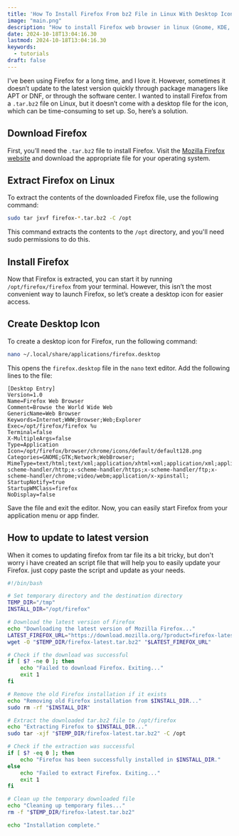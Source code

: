 ```yaml
---
title: 'How To Install Firefox From bz2 File in Linux With Desktop Icon'
image: "main.png"
description: "How to install Firefox web browser in linux (Gnome, KDE, XFCE) from bz2 file with a desktop icon in app menu and app finder"
date: 2024-10-18T13:04:16.30
lastmod: 2024-10-18T13:04:16.30
keywords:
  - tutorials
draft: false
---
```


I've been using Firefox for a long time, and I love it. However, sometimes it doesn’t update to the latest version quickly through package managers like APT or DNF, or through the software center. I wanted to install Firefox from a `.tar.bz2` file on Linux, but it doesn’t come with a desktop file for the icon, which can be time-consuming to set up. So, here’s a solution.

## Download Firefox

First, you’ll need the `.tar.bz2` file to install Firefox. Visit the [Mozilla Firefox website](https://www.mozilla.org/en-US/firefox/new/) and download the appropriate file for your operating system.

## Extract Firefox on Linux

To extract the contents of the downloaded Firefox file, use the following command:

```bash
sudo tar jxvf firefox-*.tar.bz2 -C /opt
```

This command extracts the contents to the `/opt` directory, and you'll need sudo permissions to do this.

## Install Firefox

Now that Firefox is extracted, you can start it by running `/opt/firefox/firefox` from your terminal. However, this isn’t the most convenient way to launch Firefox, so let’s create a desktop icon for easier access.

## Create Desktop Icon

To create a desktop icon for Firefox, run the following command:

```bash
nano ~/.local/share/applications/firefox.desktop
```

This opens the `firefox.desktop` file in the `nano` text editor. Add the following lines to the file:

```desktop
[Desktop Entry]
Version=1.0
Name=Firefox Web Browser
Comment=Browse the World Wide Web
GenericName=Web Browser
Keywords=Internet;WWW;Browser;Web;Explorer
Exec=/opt/firefox/firefox %u
Terminal=false
X-MultipleArgs=false
Type=Application
Icon=/opt/firefox/browser/chrome/icons/default/default128.png
Categories=GNOME;GTK;Network;WebBrowser;
MimeType=text/html;text/xml;application/xhtml+xml;application/xml;application/rss+xml;application/rdf+xml;image/gif;image/jpeg;image/png;x-scheme-handler/http;x-scheme-handler/https;x-scheme-handler/ftp;x-scheme-handler/chrome;video/webm;application/x-xpinstall;
StartupNotify=true
StartupWMClass=firefox
NoDisplay=false
```

Save the file and exit the editor. Now, you can easily start Firefox from your application menu or app finder.

## How to update to latest version

When it comes to updating firefox from tar file its a bit tricky, but don't worry i have created an script file that will help you to easily update your Firefox. just copy paste the script and update as your needs.

```sh
#!/bin/bash

# Set temporary directory and the destination directory
TEMP_DIR="/tmp"
INSTALL_DIR="/opt/firefox"

# Download the latest version of Firefox
echo "Downloading the latest version of Mozilla Firefox..."
LATEST_FIREFOX_URL="https://download.mozilla.org/?product=firefox-latest&os=linux64&lang=en-US"
wget -O "$TEMP_DIR/firefox-latest.tar.bz2" "$LATEST_FIREFOX_URL"

# Check if the download was successful
if [ $? -ne 0 ]; then
    echo "Failed to download Firefox. Exiting..."
    exit 1
fi

# Remove the old Firefox installation if it exists
echo "Removing old Firefox installation from $INSTALL_DIR..."
sudo rm -rf "$INSTALL_DIR"

# Extract the downloaded tar.bz2 file to /opt/firefox
echo "Extracting Firefox to $INSTALL_DIR..."
sudo tar -xjf "$TEMP_DIR/firefox-latest.tar.bz2" -C /opt

# Check if the extraction was successful
if [ $? -eq 0 ]; then
    echo "Firefox has been successfully installed in $INSTALL_DIR."
else
    echo "Failed to extract Firefox. Exiting..."
    exit 1
fi

# Clean up the temporary downloaded file
echo "Cleaning up temporary files..."
rm -f "$TEMP_DIR/firefox-latest.tar.bz2"

echo "Installation complete."
```


